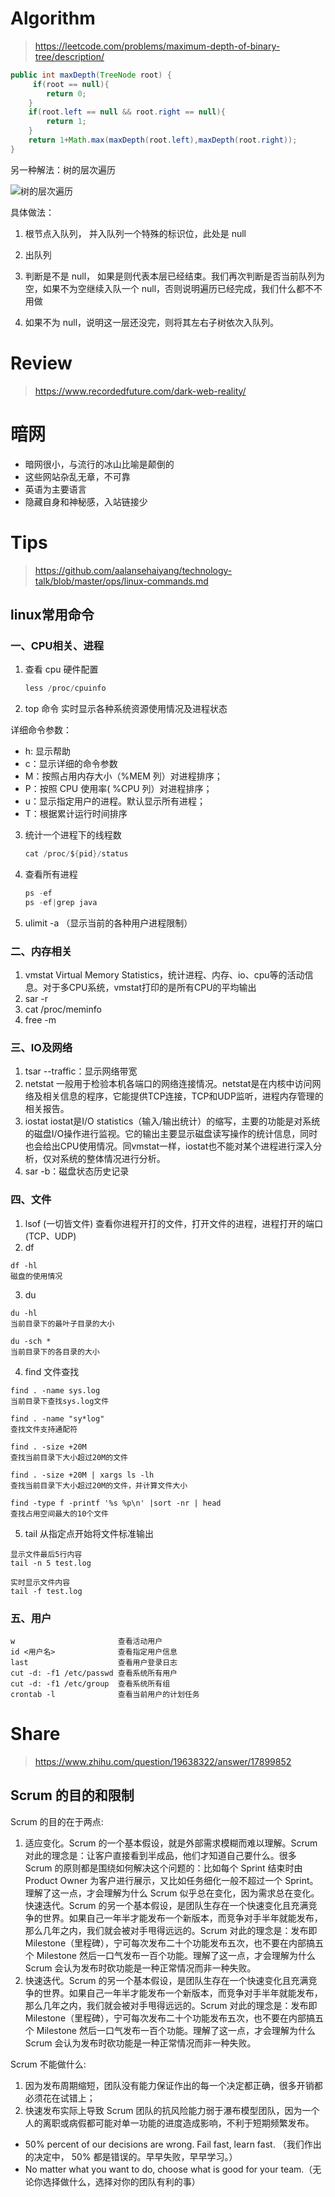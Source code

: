 # Algorithm
> https://leetcode.com/problems/maximum-depth-of-binary-tree/description/

```java
public int maxDepth(TreeNode root) {
     if(root == null){
        return 0;
    }
    if(root.left == null && root.right == null){
        return 1;
    }
    return 1+Math.max(maxDepth(root.left),maxDepth(root.right));
}
```

另一种解法：树的层次遍历

![树的层次遍历](https://github.com/azl397985856/leetcode/raw/master/assets/thinkings/binary-tree-traversal-bfs.gif)

具体做法：

1. 根节点入队列， 并入队列一个特殊的标识位，此处是 null

2. 出队列

3. 判断是不是 null， 如果是则代表本层已经结束。我们再次判断是否当前队列为空，如果不为空继续入队一个 null，否则说明遍历已经完成，我们什么都不不用做

4. 如果不为 null，说明这一层还没完，则将其左右子树依次入队列。

# Review
> https://www.recordedfuture.com/dark-web-reality/

# 暗网

* 暗网很小，与流行的冰山比喻是颠倒的
* 这些网站杂乱无章，不可靠
* 英语为主要语言
* 隐藏自身和神秘感，入站链接少

# Tips
> https://github.com/aalansehaiyang/technology-talk/blob/master/ops/linux-commands.md

## linux常用命令

### 一、CPU相关、进程
1. 查看 cpu 硬件配置
    
    ```java
    less /proc/cpuinfo 
    ```
    
2. top 命令
实时显示各种系统资源使用情况及进程状态

详细命令参数：
* h: 显示帮助
* c：显示详细的命令参数
* M：按照占用内存大小（%MEM 列）对进程排序；
* P：按照 CPU 使用率( %CPU 列）对进程排序；
* u：显示指定用户的进程。默认显示所有进程；
* T：根据累计运行时间排序

3. 统计一个进程下的线程数

    ```java
    cat /proc/${pid}/status
    ```
    
4. 查看所有进程

    ```java
    ps -ef
    ps -ef|grep java
    ```
5. ulimit -a （显示当前的各种用户进程限制）
    

### 二、内存相关
1. vmstat
Virtual Memory Statistics，统计进程、内存、io、cpu等的活动信息。对于多CPU系统，vmstat打印的是所有CPU的平均输出
2. sar -r
3. cat /proc/meminfo
4. free -m

### 三、IO及网络
1. tsar --traffic：显示网络带宽
2. netstat
一般用于检验本机各端口的网络连接情况。netstat是在内核中访问网络及相关信息的程序，它能提供TCP连接，TCP和UDP监听，进程内存管理的相关报告。
3. iostat
iostat是I/O statistics（输入/输出统计）的缩写，主要的功能是对系统的磁盘I/O操作进行监视。它的输出主要显示磁盘读写操作的统计信息，同时也会给出CPU使用情况。同vmstat一样，iostat也不能对某个进程进行深入分析，仅对系统的整体情况进行分析。
4. sar -b：磁盘状态历史记录

### 四、文件
1. lsof (一切皆文件) 
查看你进程开打的文件，打开文件的进程，进程打开的端口(TCP、UDP)
2. df
```shell
df -hl
磁盘的使用情况
```
3. du
```shell
du -hl
当前目录下的最叶子目录的大小
```
```shell
du -sch * 
当前目录下的各目录的大小
```
4. find
文件查找
```shell
find . -name sys.log  
当前目录下查找sys.log文件

find . -name "sy*log"
查找文件支持通配符

find . -size +20M
查找当前目录下大小超过20M的文件  

find . -size +20M | xargs ls -lh
查找当前目录下大小超过20M的文件，并计算文件大小

find -type f -printf '%s %p\n' |sort -nr | head  
查找占用空间最大的10个文件
```
5. tail
从指定点开始将文件标准输出
```shell
显示文件最后5行内容
tail -n 5 test.log

实时显示文件内容
tail -f test.log
```

### 五、用户
```shell
w                       查看活动用户
id <用户名>              查看指定用户信息
last                    查看用户登录日志
cut -d: -f1 /etc/passwd 查看系统所有用户
cut -d: -f1 /etc/group  查看系统所有组
crontab -l              查看当前用户的计划任务
```

# Share
>https://www.zhihu.com/question/19638322/answer/17899852

##  Scrum 的目的和限制
Scrum 的目的在于两点:
1. 适应变化。Scrum 的一个基本假设，就是外部需求模糊而难以理解。Scrum 对此的理念是：让客户直接看到半成品，他们才知道自己要什么。很多 Scrum 的原则都是围绕如何解决这个问题的：比如每个 Sprint 结束时由 Product Owner 为客户进行展示，又比如任务细化一般不超过一个 Sprint。理解了这一点，才会理解为什么 Scrum 似乎总在变化，因为需求总在变化。快速迭代。Scrum 的另一个基本假设，是团队生存在一个快速变化且充满竞争的世界。如果自己一年半才能发布一个新版本，而竞争对手半年就能发布，那么几年之内，我们就会被对手甩得远远的。Scrum 对此的理念是：发布即 Milestone（里程碑），宁可每次发布二十个功能发布五次，也不要在内部搞五个 Milestone 然后一口气发布一百个功能。理解了这一点，才会理解为什么 Scrum 会认为发布时砍功能是一种正常情况而非一种失败。
2. 快速迭代。Scrum 的另一个基本假设，是团队生存在一个快速变化且充满竞争的世界。如果自己一年半才能发布一个新版本，而竞争对手半年就能发布，那么几年之内，我们就会被对手甩得远远的。Scrum 对此的理念是：发布即 Milestone（里程碑），宁可每次发布二十个功能发布五次，也不要在内部搞五个 Milestone 然后一口气发布一百个功能。理解了这一点，才会理解为什么 Scrum 会认为发布时砍功能是一种正常情况而非一种失败。

Scrum 不能做什么:
1. 因为发布周期缩短，团队没有能力保证作出的每一个决定都正确，很多开销都必须花在试错上；
2. 快速发布实际上导致 Scrum 团队的抗风险能力弱于瀑布模型团队，因为一个人的离职或病假都可能对单一功能的进度造成影响，不利于短期频繁发布。

* 50% percent of our decisions are wrong. Fail fast, learn fast. （我们作出的决定中， 50% 都是错误的。早早失败，早早学习。）
* No matter what you want to do, choose what is good for your team.（无论你选择做什么，选择对你的团队有利的事）

